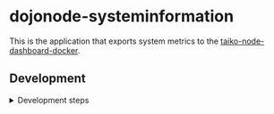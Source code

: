 # dojonode-systeminformation

This is the application that exports system metrics to the [taiko-node-dashboard-docker](https://github.com/wolfderechter/taiko-node-dashboard-docker).

## Development

<details>
<summary>Development steps</summary>

### Pre-installation

Make sure you have **node**, **npm** and **pnpm** installed on your system. You can do it by:

`brew install node`
`brew install npm`
`npm install -g pnpm`

### Development Usage

Start the systeminformation application with:

`cd systeminformation`

`node server.js`

</details>
